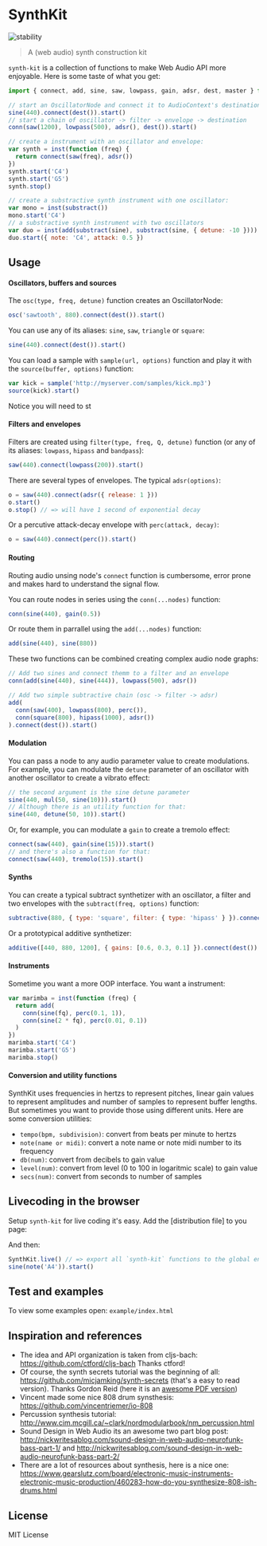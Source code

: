 # SynthKit

![stability](https://img.shields.io/badge/stability-experimental-red.svg?style=flat-square)

> A (web audio) synth construction kit

`synth-kit` is a collection of functions to make Web Audio API more enjoyable. Here is some taste of what you get:

```js
import { connect, add, sine, saw, lowpass, gain, adsr, dest, master } from 'synth-kit'

// start an OscillatorNode and connect it to AudioContext's destination
sine(440).connect(dest()).start()
// start a chain of oscillator -> filter -> envelope -> destination
conn(saw(1200), lowpass(500), adsr(), dest()).start()

// create a instrument with an oscillator and envelope:
var synth = inst(function (freq) {
  return connect(saw(freq), adsr())
})
synth.start('C4')
synth.start('G5')
synth.stop()

// create a substractive synth instrument with one oscillator:
var mono = inst(substract())
mono.start('C4')
// a substractive synth instrument with two oscillators
var duo = inst(add(substract(sine), substract(sine, { detune: -10 })))
duo.start({ note: 'C4', attack: 0.5 })
```

## Usage

#### Oscillators, buffers and sources

The `osc(type, freq, detune)` function creates an OscillatorNode:

```js
osc('sawtooth', 880).connect(dest()).start()
```

You can use any of its aliases: `sine`, `saw`, `triangle` or `square`:

```js
sine(440).connect(dest()).start()
```

You can load a sample with `sample(url, options)` function and play it with the `source(buffer, options)` function:

```js
var kick = sample('http://myserver.com/samples/kick.mp3')
source(kick).start()
```

Notice you will need to st


#### Filters and envelopes

Filters are created using `filter(type, freq, Q, detune)` function (or any of its aliases: `lowpass`, `hipass` and `bandpass`):

```js
saw(440).connect(lowpass(200)).start()
```

There are several types of envelopes. The typical `adsr(options)`:

```js
o = saw(440).connect(adsr({ release: 1 }))
o.start()
o.stop() // => will have 1 second of exponential decay
```

Or a percutive attack-decay envelope with `perc(attack, decay)`:

```js
o = saw(440).connect(perc()).start()
```

#### Routing

Routing audio unsing node's `connect` function is cumbersome, error prone and makes hard to understand the signal flow.

You can route nodes in series using the `conn(...nodes)` function:

```js
conn(sine(440), gain(0.5))
```

Or route them in parrallel using the `add(...nodes)` function:

```js
add(sine(440), sine(880))
```

These two functions can be combined creating complex audio node graphs:

```js
// Add two sines and connect themm to a filter and an envelope
conn(add(sine(440), sine(444)), lowpass(500), adsr())

// Add two simple subtractive chain (osc -> filter -> adsr)
add(
  conn(saw(400), lowpass(800), perc()),
  conn(square(800), hipass(1000), adsr())
).connect(dest()).start()
```

#### Modulation

You can pass a node to any audio parameter value to create modulations. For example, you can modulate the `detune` parameter of an oscillator with another oscillator to create a vibrato effect:

```js
// the second argument is the sine detune parameter
sine(440, mul(50, sine(10))).start()
// Although there is an utility function for that:
sine(440, detune(50, 10)).start()
```

Or, for example, you can modulate a `gain` to create a tremolo effect:

```js
connect(saw(440), gain(sine(15))).start()
// and there's also a function for that:
connect(saw(440), tremolo(15)).start()
```

#### Synths

You can create a typical subtract synthetizer with an oscillator, a filter and two envelopes with the `subtract(freq, options)` function:

```js
subtractive(880, { type: 'square', filter: { type: 'hipass' } }).connect(dest()).start()
```

Or a prototypical additive synthetizer:

```js
additive([440, 880, 1200], { gains: [0.6, 0.3, 0.1] }).connect(dest()).start()
```

#### Instruments

Sometime you want a more OOP interface. You want a instrument:

```js
var marimba = inst(function (freq) {
  return add(
    conn(sine(fq), perc(0.1, 1)),
    conn(sine(2 * fq), perc(0.01, 0.1))
  )
})
marimba.start('C4')
marimba.start('G5')
marimba.stop()
```


#### Conversion and utility functions

SynthKit uses frequencies in hertzs to represent pitches, linear gain values to represent amplitudes and number of samples to represent buffer lengths. But sometimes you want to provide those using different units. Here are some conversion utilities:

- `tempo(bpm, subdivision)`: convert from beats per minute to hertzs
- `note(name or midi)`: convert a note name or note midi number to its frequency
- `db(num)`: convert from decibels to gain value
- `level(num)`: convert from level (0 to 100 in logaritmic scale) to gain value
- `secs(num)`: convert from seconds to number of samples

## Livecoding in the browser

Setup `synth-kit` for live coding it's easy. Add the [distribution file] to you page:

And then:

```js
SynthKit.live() // => export all `synth-kit` functions to the global environment
sine(note('A4')).start()
```


## Test and examples

To view some examples open: `example/index.html`

## Inspiration and references

- The idea and API organization is taken from cljs-bach: https://github.com/ctford/cljs-bach Thanks ctford!
- Of course, the synth secrets tutorial was the beginning of all: https://github.com/micjamking/synth-secrets (that's a easy to read version). Thanks Gordon Reid (here it is an [awesome PDF version](http://www.mediafire.com/file/7w2dcsqmkbeduea/Synth+Secrets+Complete.pdf))
- Vincent made some nice 808 drum synsthesis: https://github.com/vincentriemer/io-808
- Percussion synthesis tutorial: http://www.cim.mcgill.ca/~clark/nordmodularbook/nm_percussion.html
- Sound Design in Web Audio its an awesome two part blog post: http://nickwritesablog.com/sound-design-in-web-audio-neurofunk-bass-part-1/ and http://nickwritesablog.com/sound-design-in-web-audio-neurofunk-bass-part-2/
- There are a lot of resources about synthesis, here is a nice one: https://www.gearslutz.com/board/electronic-music-instruments-electronic-music-production/460283-how-do-you-synthesize-808-ish-drums.html

## License

MIT License
